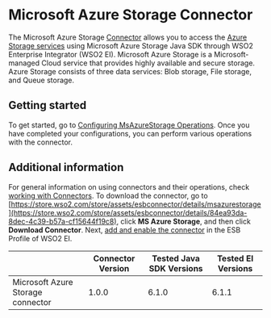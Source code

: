 # Microsoft Azure Storage Connector

The Microsoft Azure Storage [Connector](https://docs.wso2.com/display/EI611/Working+with+Connectors) allows you to access the [Azure Storage services](https://azure.microsoft.com/en-us/services/storage/) using Microsoft Azure Storage Java SDK through WSO2 Enterprise Integrator (WSO2 EI). Microsoft Azure Storage is a Microsoft-managed Cloud service that provides highly available and secure storage. Azure Storage consists of three data services: Blob storage, File storage, and Queue storage.

## Getting started
To get started, go to [Configuring MsAzureStorage Operations](config.md). Once you have completed your configurations, you can perform various operations with the connector.

## Additional information
For general information on using connectors and their operations, check [working with Connectors](https://docs.wso2.com/display/EI611/Working+with+Connectors). To download the connector, go to [https://store.wso2.com/store/assets/esbconnector/details/msazurestorage](https://store.wso2.com/store/assets/esbconnector/details/84ea93da-8dec-4c39-b57a-cf15644f19c8), click **MS Azure Storage**, and then click **Download Connector**. Next, [add and enable the connector](https://docs.wso2.com/display/EI611/Working+with+Connectors+via+the+Management+Console) in the ESB Profile of WSO2 EI.

| | Connector Version | Tested Java SDK Versions | Tested EI Versions |
| ------------- | ------------- | ------------- | ------------- |
| Microsoft Azure Storage connector | 1.0.0 | 6.1.0 | 6.1.1 |
